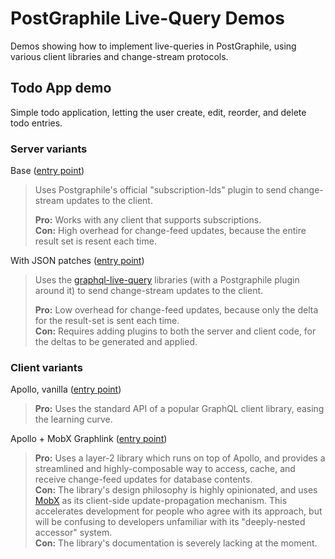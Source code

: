 # PostGraphile Live-Query Demos

Demos showing how to implement live-queries in PostGraphile, using various client libraries and change-stream protocols.

## Todo App demo

Simple todo application, letting the user create, edit, reorder, and delete todo entries.

### Server variants

Base ([entry point](/Demos/TodoApp/Server/Variants/Base.ts))

> Uses Postgraphile's official "subscription-lds" plugin to send change-stream updates to the client.
>
> **Pro:** Works with any client that supports subscriptions.  
> **Con:** High overhead for change-feed updates, because the entire result set is resent each time.

With JSON patches ([entry point](/Demos/TodoApp/Server/Variants/WithJSONPatches.ts))

> Uses the [graphql-live-query](https://github.com/n1ru4l/graphql-live-query) libraries (with a Postgraphile plugin around it) to send change-stream updates to the client.
>
> **Pro:** Low overhead for change-feed updates, because only the delta for the result-set is sent each time.  
> **Con:** Requires adding plugins to both the server and client code, for the deltas to be generated and applied.

### Client variants

Apollo, vanilla ([entry point](/Demos/TodoApp/Client/Variants/Apollo_Base.ts))

> **Pro:** Uses the standard API of a popular GraphQL client library, easing the learning curve.   

Apollo + MobX Graphlink ([entry point](/Demos/TodoApp/Client/Variants/Apollo_MobXGraphlink.ts))

> **Pro:** Uses a layer-2 library which runs on top of Apollo, and provides a streamlined and highly-composable way to access, cache, and receive change-feed updates for database contents.  
> **Con:** The library's design philosophy is highly opinionated, and uses [MobX](https://github.com/mobxjs/mobx) as its client-side update-propagation mechanism. This accelerates development for people who agree with its approach, but will be confusing to developers unfamiliar with its "deeply-nested accessor" system.  
> **Con:** The library's documentation is severely lacking at the moment.